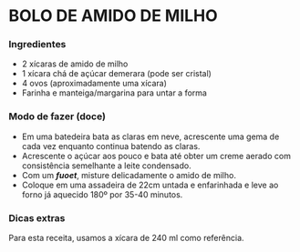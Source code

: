 # BOLO DE AMIDO DE MILHO

### Ingredientes

* 2 xícaras de amido de milho
* 1 xícara chá de açúcar demerara (pode ser cristal)
* 4 ovos (aproximadamente uma xícara)
* Farinha e manteiga/margarina para untar a forma

### Modo de fazer (doce)

* Em uma batedeira bata as claras em neve, acrescente uma gema de cada vez enquanto continua batendo as claras.
* Acrescente o açúcar aos pouco e bata até obter um creme aerado com consistência semelhante a leite condensado.
* Com um ***fuoet***, misture delicadamente o amido de milho.
* Coloque em uma assadeira de 22cm untada e enfarinhada e leve ao forno já aquecido 180º por 35-40 minutos.

### Dicas extras

Para esta receita, usamos a xícara de 240 ml como referência.
